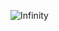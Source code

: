 ![Infinity](https://upload.wikimedia.org/wikipedia/commons/thumb/c/c8/Infinite.svg/200px-Infinite.svg.png)
